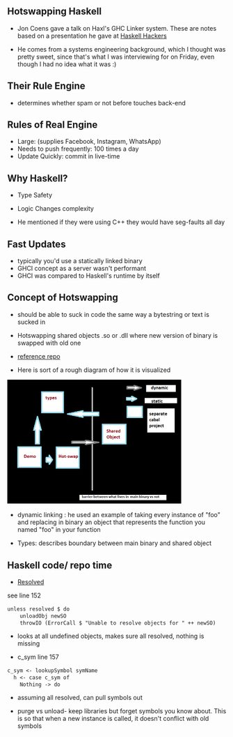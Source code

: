 ## Hotswapping Haskell

- Jon Coens gave a talk on Haxl's GHC Linker system.
  These are notes based on a presentation he gave at [Haskell Hackers](https://www.meetup.com/haskellhackers/events/244525354/)
  
- He comes from a systems engineering background, which 
  I thought was pretty sweet, since that's what I was interviewing
  for on Friday, even though I had no idea what it was :)

## Their Rule Engine

- determines whether spam or not before touches back-end

## Rules of Real Engine

- Large: (supplies Facebook, Instagram, WhatsApp)
- Needs to push frequently: 100 times a day
- Update Quickly: commit in live-time

## Why Haskell?

- Type Safety
- Logic Changes complexity

- He mentioned if they were using C++ they would have seg-faults all day

## Fast Updates 

- typically you'd use a statically linked binary
- GHCI concept as a server wasn't performant 
- GHCI was compared to Haskell's runtime by itself 

## Concept of Hotswapping

- should be able to suck in code the same way a bytestring or text is sucked in
- Hotswapping shared objects
.so or .dll where new version of binary is swapped with old one

- [reference repo](https://github.com/fbsamples/ghc-hotswap/)

- Here is sort of a rough diagram of how it is visualized

<img src="/images/hotswap.png" width="400">

- dynamic linking : he used an example of taking 
  every instance of "foo" and replacing in binary
  an object that represents the function you named "foo" in 
  your function
  
- Types: describes boundary between main binary and shared object 

## Haskell code/ repo time 
- [Resolved](https://github.com/fbsamples/ghc-hotswap/blob/master/ghc-hotswap/GHC/Hotswap.hs)

see line 152

```
unless resolved $ do
    unloadObj newSO
    throwIO (ErrorCall $ "Unable to resolve objects for " ++ newSO)
```
- looks at all undefined objects, makes sure all resolved, nothing is missing

- c_sym line 157

```
c_sym <- lookupSymbol symName
  h <- case c_sym of
    Nothing -> do
```
- assuming all resolved, can pull symbols out

- purge vs unload- keep libraries but forget symbols you know about.
  This is so that when a new instance is called, it doesn't conflict 
  with old symbols
  
  




